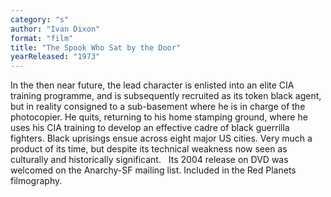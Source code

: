 ```yaml
---
category: "s"
author: "Ivan Dixon"
format: "film"
title: "The Spook Who Sat by the Door"
yearReleased: "1973"
---
```

In the then near future, the lead character is enlisted into an elite CIA training programme, and is subsequently recruited as its token black agent, but in reality consigned to a sub-basement where he is in charge of the photocopier. He quits, returning to his home stamping ground, where he uses his CIA training to develop an effective cadre of black guerrilla fighters. Black uprisings ensue across eight major US cities. Very much a product of its time, but despite its technical weakness now seen as culturally and historically significant.
 
Its 2004 release on DVD was welcomed on the Anarchy-SF mailing list. Included in the Red Planets filmography.
